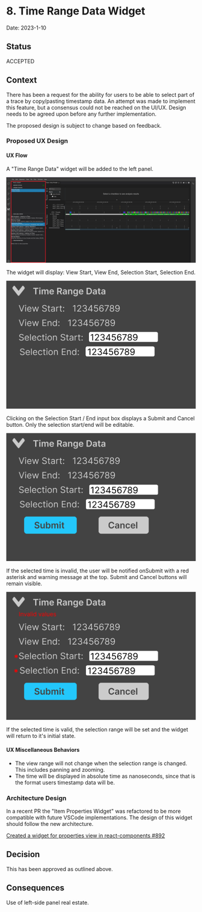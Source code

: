 # 8. Time Range Data Widget

Date: 2023-1-10

## Status

ACCEPTED


## Context

There has been a request for the ability for users to be able to select part of a trace by copy/pasting timestamp data.  An attempt was made to implement this feature, but a consensus could not be reached on the UI/UX.  Design needs to be agreed upon before any further implementation.

The proposed design is subject to change based on feedback.

### Proposed UX Design

#### UX Flow

A "Time Range Data" widget will be added to the left panel.

![LEFT_PANNEL](./0008/LeftPanel.jpg)

The widget will display: View Start, View End, Selection Start, Selection End.

![WIREFRAME_1](./0008/TRDW_1.png)


Clicking on the Selection Start / End input box displays a Submit and Cancel button.  Only the selection start/end will be editable.

![WIREFRAME_2](./0008/TRDW_2.png)

If the selected time is invalid, the user will be notified onSubmit with a red asterisk and warning message at the top.  Submit and Cancel buttons will remain visible.

![WIREFRAME_3](./0008/TRDW_3.png)

If the selected time is valid, the selection range will be set and the widget will return to it's initial state.

#### UX Miscellaneous Behaviors
* The view range will not change when the selection range is changed.  This includes panning and zooming.
* The time will be displayed in absolute time as nanoseconds, since that is the format users timestamp data will be.

### Architecture Design

In a recent PR the "Item Properties Widget" was refactored to be more compatible with future VSCode implementations.  The design of this widget should follow the new architecture.

[Created a widget for properties view in react-components #892](https://github.com/eclipse-cdt-cloud/theia-trace-extension/pull/892/files)

## Decision

This has been approved as outlined above.

## Consequences

Use of left-side panel real estate.

